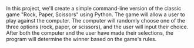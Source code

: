 In this project, we'll create a simple command-line version of the classic game "Rock, Paper, Scissors" using Python. The game will allow a user to play against the computer. The computer will randomly choose one of the three options (rock, paper, or scissors), and the user will input their choice. After both the computer and the user have made their selections, the program will determine the winner based on the game's rules.
